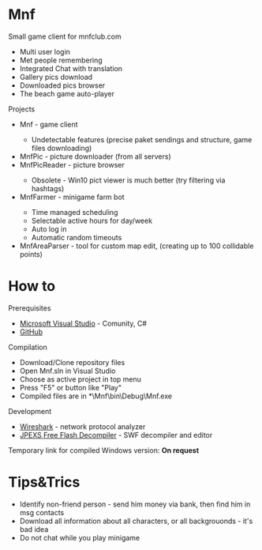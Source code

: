 # Mnf
Small game client for mnfclub.com

 <ul>
  <li>Multi user login</li>
  <li>Met people remembering</li>
  <li>Integrated Chat with translation</li>
  <li>Gallery pics download</li>
  <li>Downloaded pics browser</li>
  <li>The beach game auto-player</li>
</ul>

Projects
 <ul>
  <li>Mnf - game client</li>
  <ul>
    <li>Undetectable features (precise paket sendings and structure, game files downloading)</li>
  </ul>
  <li>MnfPic - picture downloader (from all servers)</li>
  <li>MnfPicReader - picture browser</li>
  <ul>
    <li>Obsolete - Win10 pict viewer is much better (try filtering via hashtags)</li>
  </ul>
  <li>MnfFarmer - minigame farm bot</li>
  <ul>
    <li>Time managed scheduling</li>
    <li>Selectable active hours for day/week</li>
    <li>Auto log in</li>
    <li>Automatic random timeouts</li>
  </ul>
  <li>MnfAreaParser - tool for custom map edit, (creating up to 100 collidable points)</li>
</ul>

# How to
Prerequisites 
<ul>
 <li><a href="https://visualstudio.microsoft.com/">Microsoft Visual Studio</a> - Comunity, C#</li>
 <li><a href="https://desktop.github.com">GitHub</a></li>
</ul>

Compilation
<ul>
 <li>Download/Clone repository files</li>
 <li>Open Mnf.sln in Visual Studio</li>
 <li>Choose as active project in top menu</li>
 <li>Press "F5" or button like "Play"</li>
 <li>Compiled files are in *\Mnf\bin\Debug\Mnf.exe</li>
</ul>

Development
<ul>
 <li><a href="https://www.wireshark.org">Wireshark</a> - network protocol analyzer</li>
 <li><a href="https://github.com/jindrapetrik/jpexs-decompiler">JPEXS Free Flash Decompiler</a> - SWF decompiler and editor</li>
</ul>

Temporary link for compiled Windows version: <b>On request</b>

# Tips&Trics
<ul>
 <li>Identify non-friend person - send him money via bank, then find him in msg contacts</li>
 <li>Download all information about all characters, or all backgrouonds - it's bad idea</li>
 <li>Do not chat while you play minigame</li>
</ul>

